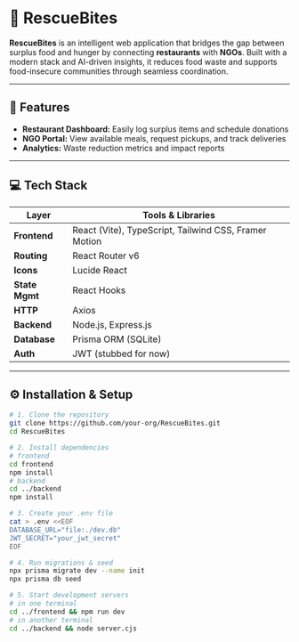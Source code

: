 # 🍛 RescueBites

**RescueBites** is an intelligent web application that bridges the gap between surplus food and hunger by connecting **restaurants** with **NGOs**. Built with a modern stack and AI-driven insights, it reduces food waste and supports food-insecure communities through seamless coordination.

---

## 🚀 Features

- **Restaurant Dashboard:** Easily log surplus items and schedule donations  
- **NGO Portal:** View available meals, request pickups, and track deliveries  
- **Analytics:** Waste reduction metrics and impact reports  

---

## 💻 Tech Stack

| Layer         | Tools & Libraries                                      |
|---------------|--------------------------------------------------------|
| **Frontend**  | React (Vite), TypeScript, Tailwind CSS, Framer Motion  |
| **Routing**   | React Router v6                                        |
| **Icons**     | Lucide React                                           |
| **State Mgmt**| React Hooks                                            |
| **HTTP**      | Axios                                                  |
| **Backend**   | Node.js, Express.js                                    |
| **Database**  | Prisma ORM (SQLite)                                    |
| **Auth**      | JWT (stubbed for now)                                  |

---

## ⚙️ Installation & Setup

```bash
# 1. Clone the repository
git clone https://github.com/your-org/RescueBites.git
cd RescueBites

# 2. Install dependencies
# frontend
cd frontend
npm install
# backend
cd ../backend
npm install

# 3. Create your .env file
cat > .env <<EOF
DATABASE_URL="file:./dev.db"
JWT_SECRET="your_jwt_secret"
EOF

# 4. Run migrations & seed
npx prisma migrate dev --name init
npx prisma db seed

# 5. Start development servers
# in one terminal
cd ../frontend && npm run dev
# in another terminal
cd ../backend && node server.cjs

